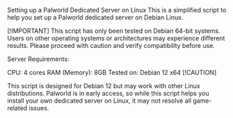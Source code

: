 Setting up a Palworld Dedicated Server on Linux
This is a simplified script to help you set up a Palworld dedicated server on Debian Linux.

[!IMPORTANT]
This script has only been tested on Debian 64-bit systems. Users on other operating systems or architectures may experience different results. Please proceed with caution and verify compatibility before use.

Server Requirements:

CPU: 4 cores
RAM (Memory): 8GB
Tested on: Debian 12 x64
[!CAUTION]

This script is designed for Debian 12 but may work with other Linux distributions.
Palworld is in early access, so while this script helps you install your own dedicated server on Linux, it may not resolve all game-related issues.

